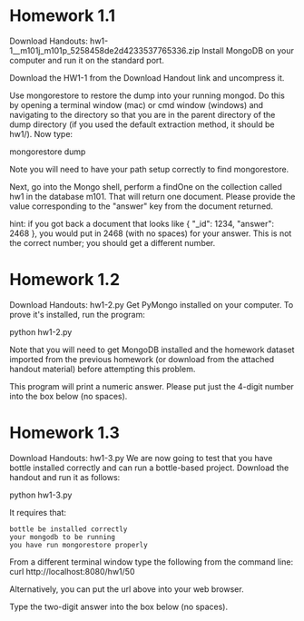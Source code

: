 # Homework 1.1
Download Handouts:  hw1-1__m101j_m101p_5258458de2d4233537765336.zip
Install MongoDB on your computer and run it on the standard port.

Download the HW1-1 from the Download Handout link and uncompress it.

Use mongorestore to restore the dump into your running mongod. Do this by opening a terminal window (mac) or cmd window (windows) and navigating to the directory so that you are in the parent directory of the dump directory (if you used the default extraction method, it should be hw1/). Now type:

mongorestore dump

Note you will need to have your path setup correctly to find mongorestore.

Next, go into the Mongo shell, perform a findOne on the collection called hw1 in the database m101. That will return one document. Please provide the value corresponding to the "answer" key from the document returned.

hint: if you got back a document that looks like { "_id": 1234, "answer": 2468 }, you would put in 2468 (with no spaces) for your answer. This is not the correct number; you should get a different number.


# Homework 1.2
Download Handouts:  hw1-2.py
Get PyMongo installed on your computer. To prove it's installed, run the program:

python hw1-2.py

Note that you will need to get MongoDB installed and the homework dataset imported from the previous homework (or download from the attached handout material) before attempting this problem.

This program will print a numeric answer. Please put just the 4-digit number into the box below (no spaces).


# Homework 1.3
Download Handouts:  hw1-3.py
We are now going to test that you have bottle installed correctly and can run a bottle-based project. Download the handout and run it as follows:

python hw1-3.py

It requires that:

    bottle be installed correctly
    your mongodb to be running
    you have run mongorestore properly

From a different terminal window type the following from the command line: curl http://localhost:8080/hw1/50

Alternatively, you can put the url above into your web browser.

Type the two-digit answer into the box below (no spaces).